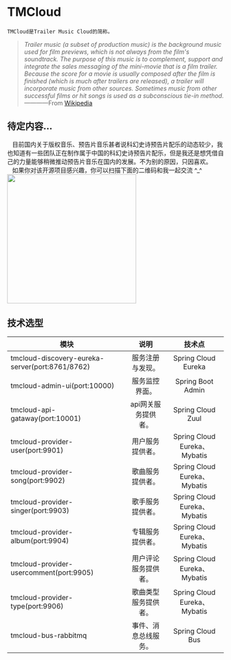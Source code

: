 # TMCloud
    TMCloud是Trailer Music Cloud的简称。
 
>  *Trailer music (a subset of production music) is the background music used for film previews, which is not always from the film's soundtrack. The purpose of this music is to complement, support and integrate the sales messaging of the mini-movie that is a film trailer. Because the score for a movie is usually composed after the film is finished (which is much after trailers are released), a trailer will incorporate music from other sources. Sometimes music from other successful films or hit songs is used as a subconscious tie-in method.*
>  ————From [Wikipedia][1]

## 待定内容...
    目前国内关于版权音乐、预告片音乐甚者说科幻史诗预告片配乐的动态较少，我也知道有一些团队正在制作属于中国的科幻史诗预告片配乐，但是我还是想凭借自己的力量能够稍微推动预告片音乐在国内的发展。不为别的原因，只因喜欢。<br/>
    如果你对该开源项目感兴趣，你可以扫描下面的二维码和我一起交流 ^_^ <br/>
    <img src="http://oosk9q3p6.bkt.clouddn.com/wechatTJ.png" width = "300px"/>

## 技术选型
| 模块 | 说明 | 技术点 | 
| - | :-: | :-: | 
| tmcloud-discovery-eureka-server(port:8761/8762) | 服务注册与发现。 | Spring Cloud Eureka | 
| tmcloud-admin-ui(port:10000) | 服务监控界面。 | Spring Boot Admin | 
| tmcloud-api-gataway(port:10001) | api网关服务提供者。 | Spring Cloud Zuul | 
| tmcloud-provider-user(port:9901) | 用户服务提供者。 | Spring Cloud Eureka、Mybatis | 
| tmcloud-provider-song(port:9902) | 歌曲服务提供者。 | Spring Cloud Eureka、Mybatis | 
| tmcloud-provider-singer(port:9903) | 歌手服务提供者。 | Spring Cloud Eureka、Mybatis | 
| tmcloud-provider-album(port:9904) | 专辑服务提供者。 | Spring Cloud Eureka、Mybatis | 
| tmcloud-provider-usercomment(port:9905) | 用户评论服务提供者。 | Spring Cloud Eureka、Mybatis | 
| tmcloud-provider-type(port:9906) | 歌曲类型服务提供者。 | Spring Cloud Eureka、Mybatis | 
| tmcloud-bus-rabbitmq | 事件、消息总线服务。 | Spring Cloud Bus | 

    

  [1]: https://en.wikipedia.org/wiki/Trailer_music
